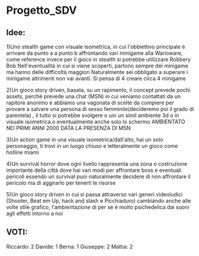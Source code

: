 # Progetto_SDV
## Idee:

1)Uno stealth game con visuale isometrica, in cui l'obbiettivo principale è arrivare da punto a a punto b affrontando vari minigame alla Warioware, come reference invece per il gioco in stealth si potrebbe utilizzare Robbery Bob
Nell'eventualità in cui si viene scoperti, partono sempre dei minigame ma hanno delle difficoltà maggiori
Naturalmente sei obbligato a superare i minigame altrimenti non vai avanti.
Si pensa di 4 creare circa 4 minigame


2)Un gioco story driven, basata, su un rapimento, il concept prevede pochi assets, perchè prevede una chat (MSN) in cui veniamo contattati da un rapitore anonimo e abbiamo una vagonata di scelte da compiere per provare a salvare una persona di sesso femminile(decideremo poi il grado di parentela) , il tutto si potrebbe svolgere o uin un simil ambiente 3d o in visuale isometrica o eventualmente anche solo lo schermo
AMBIENTATO NEI PRIMI ANNI 2000 DATA LA PRESENZA DI MSN

3)Un action game in una visuale isometrica/dall'alto, hai un solo personaggio, ti trovi in un luogo chiuso e letteralmente un gioco come hotline miami

4)Un survival horror dove ogni livello rappresenta una zona o costruzione importante della città dove hai vari modi per affrontare boss e eventuali pericoli essendo un survival puoi naturalmente decidere di non affrontare il pericolo ma di aggirarlo per tenerti le risorse

5)Un gioco story driven in cui si passa attraverso vari generi videoludici (Shooter, Beat em Up, hack and slash e Picchiaduro) cambiando anche alle volte stile grafico, l'ambientazione di per se è molto psichedelica dai suoni agli effetti intorno a noi


## VOTI:
Riccardo: 2
Davide: 1
Berna: 1
Giuseppe: 2
Mattia:  2
